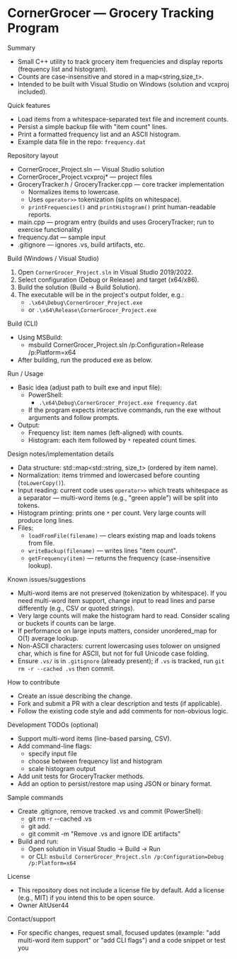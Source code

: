 # CornerGrocer — Grocery Tracking Program

Summary
- Small C++ utility to track grocery item frequencies and display reports (frequency list and histogram).
- Counts are case-insensitive and stored in a map<string,size_t>.
- Intended to be built with Visual Studio on Windows (solution and vcxproj included).

Quick features
- Load items from a whitespace-separated text file and increment counts.
- Persist a simple backup file with "item count" lines.
- Print a formatted frequency list and an ASCII histogram.
- Example data file in the repo: `frequency.dat`

Repository layout
- CornerGrocer_Project.sln — Visual Studio solution
- CornerGrocer_Project.vcxproj* — project files
- GroceryTracker.h / GroceryTracker.cpp — core tracker implementation
  - Normalizes items to lowercase.
  - Uses `operator>>` tokenization (splits on whitespace).
  - `printFrequencies()` and `printHistogram()` print human-readable reports.
- main.cpp — program entry (builds and uses GroceryTracker; run to exercise functionality)
- frequency.dat — sample input
- .gitignore — ignores .vs, build artifacts, etc.

Build (Windows / Visual Studio)
1. Open `CornerGrocer_Project.sln` in Visual Studio 2019/2022.
2. Select configuration (Debug or Release) and target (x64/x86).
3. Build the solution (Build → Build Solution).
4. The executable will be in the project's output folder, e.g.:
   - `.\x64\Debug\CornerGrocer_Project.exe`
   - or `.\x64\Release\CornerGrocer_Project.exe`

Build (CLI)
- Using MSBuild:
  - msbuild CornerGrocer_Project.sln /p:Configuration=Release /p:Platform=x64
- After building, run the produced exe as below.

Run / Usage
- Basic idea (adjust path to built exe and input file):
  - PowerShell:
    - `.\x64\Debug\CornerGrocer_Project.exe frequency.dat`
  - If the program expects interactive commands, run the exe without arguments and follow prompts.
- Output:
  - Frequency list: item names (left-aligned) with counts.
  - Histogram: each item followed by `*` repeated count times.

Design notes/implementation details
- Data structure: std::map<std::string, size_t> (ordered by item name).
- Normalization: items trimmed and lowercased before counting (`toLowerCopy()`).
- Input reading: current code uses `operator>>` which treats whitespace as a separator — multi-word items (e.g., "green apple") will be split into tokens.
- Histogram printing: prints one `*` per count. Very large counts will produce long lines.
- Files:
  - `loadFromFile(filename)` — clears existing map and loads tokens from file.
  - `writeBackup(filename)` — writes lines "item count".
  - `getFrequency(item)` — returns the frequency (case-insensitive lookup).

Known issues/suggestions
- Multi-word items are not preserved (tokenization by whitespace). If you need multi-word item support, change input to read lines and parse differently (e.g., CSV or quoted strings).
- Very large counts will make the histogram hard to read. Consider scaling or buckets if counts can be large.
- If performance on large inputs matters, consider unordered_map for O(1) average lookup.
- Non-ASCII characters: current lowercasing uses tolower on unsigned char, which is fine for ASCII, but not for full Unicode case folding.
- Ensure `.vs/` is in `.gitignore` (already present); if `.vs` is tracked, run `git rm -r --cached .vs` then commit.

How to contribute
- Create an issue describing the change.
- Fork and submit a PR with a clear description and tests (if applicable).
- Follow the existing code style and add comments for non-obvious logic.

Development TODOs (optional)
- Support multi-word items (line-based parsing, CSV).
- Add command-line flags:
  - specify input file
  - choose between frequency list and histogram
  - scale histogram output
- Add unit tests for GroceryTracker methods.
- Add an option to persist/restore map using JSON or binary format.

Sample commands
- Create .gitignore, remove tracked .vs and commit (PowerShell):
  - git rm -r --cached .vs
  - git add.
  - git commit -m "Remove .vs and ignore IDE artifacts"
- Build and run:
  - Open solution in Visual Studio → Build → Run
  - or CLI: `msbuild CornerGrocer_Project.sln /p:Configuration=Debug /p:Platform=x64`

License
- This repository does not include a license file by default. Add a license (e.g., MIT) if you intend this to be open source.
- Owner AltUser44

Contact/support
- For specific changes, request small, focused updates (example: "add multi-word item support" or "add CLI flags") and a code snippet or test you
